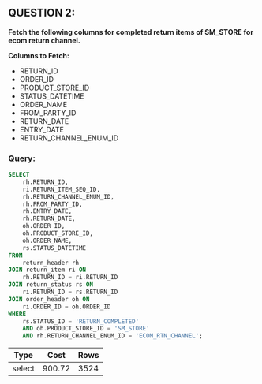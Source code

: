 ## QUESTION 2:  
**Fetch the following columns for completed return items of SM_STORE for ecom return channel.**

**Columns to Fetch:**
- RETURN_ID
- ORDER_ID
- PRODUCT_STORE_ID
- STATUS_DATETIME
- ORDER_NAME
- FROM_PARTY_ID
- RETURN_DATE
- ENTRY_DATE
- RETURN_CHANNEL_ENUM_ID

### Query:
```sql
SELECT
    rh.RETURN_ID,
    ri.RETURN_ITEM_SEQ_ID,
    rh.RETURN_CHANNEL_ENUM_ID,
    rh.FROM_PARTY_ID,
    rh.ENTRY_DATE,
    rh.RETURN_DATE,
    oh.ORDER_ID,
    oh.PRODUCT_STORE_ID,
    oh.ORDER_NAME,
    rs.STATUS_DATETIME
FROM
    return_header rh
JOIN return_item ri ON
    rh.RETURN_ID = ri.RETURN_ID
JOIN return_status rs ON
    ri.RETURN_ID = rs.RETURN_ID
JOIN order_header oh ON
    ri.ORDER_ID = oh.ORDER_ID
WHERE
    rs.STATUS_ID = 'RETURN_COMPLETED'
    AND oh.PRODUCT_STORE_ID = 'SM_STORE'
    AND rh.RETURN_CHANNEL_ENUM_ID = 'ECOM_RTN_CHANNEL';

```


| Type   |  Cost   | Rows |
|--------|---------|------|
| select |  900.72 | 3524 |

